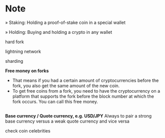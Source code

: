 # Note

» Staking: Holding a proof-of-stake coin in a special wallet 

» Holding: Buying and holding a crypto in any wallet



hard fork 

lightning network 

sharding

**Free money on forks**

* That means if you had a certain amount of cryptocurrencies before the fork, you also get the same amount of the new coin.
* To get free coins from a fork, you need to have the cryptocurrency on a platform that supports the fork before the block number at which the fork occurs. You can call this free money.



## 

**Base currency / Quote currency, e.g. USD/JPY** Always to pair a strong base currency versus a weak quote currency and vice versa

check coin celebrities



